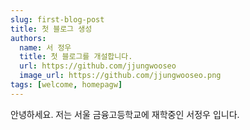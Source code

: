 ```yaml
---
slug: first-blog-post
title: 첫 블로그 생성
authors:
  name: 서 정우
  title: 첫 블로그를 개설합니다.
  url: https://github.com/jjungwooseo
  image_url: https://github.com/jjungwooseo.png
tags: [welcome, homepagw]
---
```


안녕하세요. 저는 서울 금융고등학교에 재학중인 서정우 입니다.
